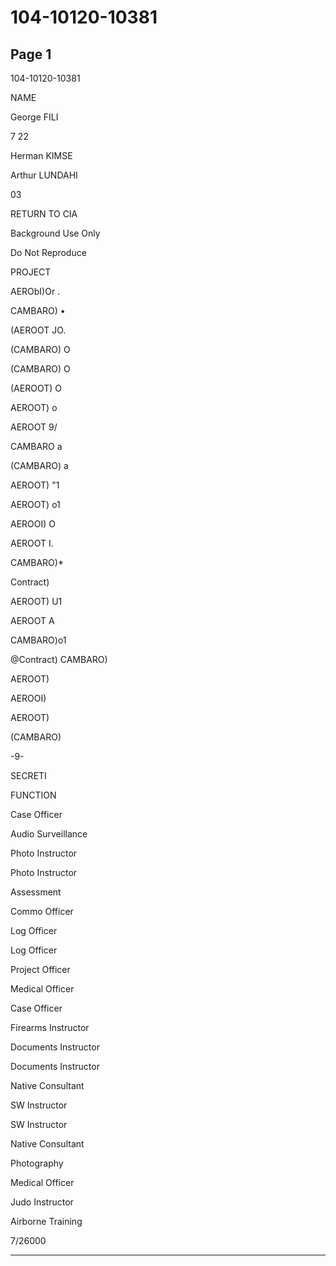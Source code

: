 # 104-10120-10381

## Page 1

104-10120-10381

NAME

George FILI

7 22

Herman KIMSE

Arthur LUNDAHI

03

RETURN TO CIA

Background Use Only

Do Not Reproduce

PROJECT

AERObI)Or .

CAMBARO) •

(AEROOT JO.

(CAMBARO) O

(CAMBARO) O

(AEROOT) O

AEROOT) o

AEROOT 9/

CAMBARO a

(CAMBARO) a

AEROOT) "1

AEROOT) o1

AEROOI) O

AEROOT I.

CAMBARO)*

Contract)

AEROOT) U1

AEROOT A

CAMBARO)o1

@Contract) CAMBARO)

AEROOT)

AEROOI)

AEROOT)

(CAMBARO)

-9-

SECRETI

FUNCTION

Case Officer

Audio Surveillance

Photo Instructor

Photo Instructor

Assessment

Commo Officer

Log Officer

Log Officer

Project Officer

Medical Officer

Case Officer

Firearms Instructor

Documents Instructor

Documents Instructor

Native Consultant

SW Instructor

SW Instructor

Native Consultant

Photography

Medical Officer

Judo Instructor

Airborne Training

7/26000

---

